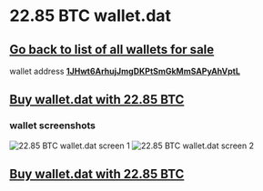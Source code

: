 # 22.85 BTC wallet.dat

## [Go back to list of all wallets for sale](https://mady2030.github.io/walletBTC/)

wallet address **[1JHwt6ArhujJmgDKPtSmGkMmSAPyAhVptL](https://www.blockchain.com/btc/address/1JHwt6ArhujJmgDKPtSmGkMmSAPyAhVptL)**

## [Buy wallet.dat with 22.85 BTC](https://satoshidisk.com/pay/CBZfF5)

### wallet screenshots

![22.85 BTC wallet.dat screen 1](https://i.imgur.com/rtuYOii.png)
![22.85 BTC wallet.dat screen 2](https://i.imgur.com/89D1g3e.png)

## [Buy wallet.dat with 22.85 BTC](https://satoshidisk.com/pay/CBZfF5)